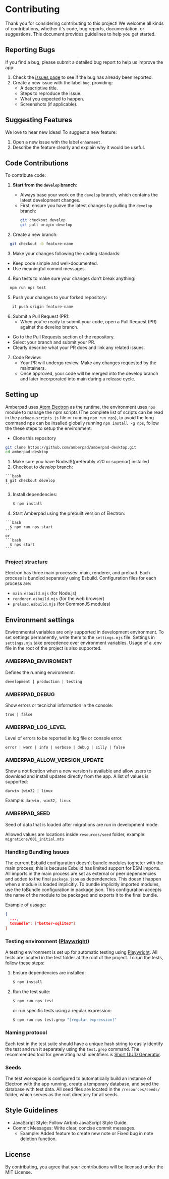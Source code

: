 # Contributing
Thank you for considering contributing to this project! We welcome all kinds of contributions, whether it's code, bug reports, documentation, or suggestions. This document provides guidelines to help you get started.

## Reporting Bugs
If you find a bug, please submit a detailed bug report to help us improve the app:

1. Check the [issues page](https://github.com/amberpad/amberpad-desktop/issues) to see if the bug has already been reported.
2. Create a new issue with the label `bug`, providing:
   - A descriptive title.
   - Steps to reproduce the issue.
   - What you expected to happen.
   - Screenshots (if applicable).

## Suggesting Features
We love to hear new ideas! To suggest a new feature:

1. Open a new issue with the label `enhanment`.
2. Describe the feature clearly and explain why it would be useful.

## Code Contributions
To contribute code:

1. **Start from the `develop` branch**:
   - Always base your work on the `develop` branch, which contains the latest development changes.
   - First, ensure you have the latest changes by pulling the `develop` branch:
     ```bash
     git checkout develop
     git pull origin develop
     ```

2. Create a new branch:
  ```bash
    git checkout -b feature-name
  ```

3. Make your changes following the coding standards:
  - Keep code simple and well-documented.
  - Use meaningful commit messages.

4. Run tests to make sure your changes don’t break anything:
  ```bash
    npm run nps test
  ```

5. Push your changes to your forked repository:
  ```bash
     it push origin feature-name
  ```

6. Submit a Pull Request (PR):
   - When you're ready to submit your code, open a Pull Request (PR) against the develop branch.
  - Go to the Pull Requests section of the repository.
  - Select your branch and submit your PR.
  - Clearly describe what your PR does and link any related issues.

7. Code Review:
   - Your PR will undergo review. Make any changes requested by the maintainers.
   - Once approved, your code will be merged into the develop branch and later incorporated into main during a release cycle.

## Setting up
Amberpad uses [Atom Electron](https://www.electronjs.org/) as the runtime, the environment uses `nps` module to manage the npm scripts (The complete list of scripts can be read in the `package-scripts.js` file or running `npm run nps`), to avoid the long command nps can be insalled globally running `npm install -g nps`, follow the these steps to setup the environment:

  * Clone this repository

  ```bash
  git clone https://github.com/amberpad/amberpad-desktop.git
  cd amberpad-desktop
  ```

  1. Make sure you have NodeJS(preferably v20 or superior) installed
  2. Checkout to _develop_ branch:
  
    ```bash
    $ git checkout develop
    ```
    
  3. Install dependencies:

      ```bash
      $ npm install
      ```
      
  4. Start Amberpad using the prebuilt version of Electron:

    ```bash
      $ npm run nps start
    ```
    or
    ```bash
      $ nps start
    ```

### Project structure
Electron has three main processes: main, renderer, and preload. Each process is bundled separately using Esbuild. Configuration files for each process are:

- `main.esbuild.mjs` (for Node.js)
- `renderer.esbuild.mjs` (for the web browser)
- `preload.esbuild.mjs` (for CommonJS modules)

## Environment settings
Environmental variables are only supported in development environment. To set settings permanently, write them to the `settings.mjs` file. Settings in `settings.mjs` take precedence over environment variables. Usage of a .env file in the root of the project is also supported.

### AMBERPAD_ENVIROMENT
Defines the running enviromennt:

`development | production | testing`

### AMBERPAD_DEBUG
Show errors or tecnichal information in the console:

`true | false`

### AMBERPAD_LOG_LEVEL
Level of errors to be reported in log file or console error.

`error | warn | info | verbose | debug | silly | false`

### AMBERPAD_ALLOW_VERSION_UPDATE
Show a notification when a new version is available and allow users to download and install updates directly from the app. A list of values is supported:

`darwin |win32 | linux`

Example: `darwin, win32, linux`

### AMBERPAD_SEED
Seed of data that is loaded after migrations are run in development mode. 

Allowed values are locations inside `resources/seed` folder, example: `migrations/001_initial.mts`

### Handling Bundling Issues
The current Esbuild configuration doesn't bundle modules togheter with the main process, this is because Esbuild has limited support for ESM imports. All imports in the main process are set as external or peer dependencies and added to the final `package.json` as dependencies. This doesn't happen when a module is loaded implicitly. To bundle implicitly imported modules, use the toBundle configuration in package.json. This configuration accepts the name of the module to be packaged and exports it to the final bundle.

Example of ussage: 

```JSON
{
  ...,
  toBundle": ["better-sqlite3"]
}
```

### Testing environment ([Playwright](https://playwright.dev/))
A testing environment is set up for automatic testing using [Playwright](https://playwright.dev/). All tests are located in the test folder at the root of the project. To run the tests, follow these steps:

1. Ensure dependencies are installed:
    ```bash
    $ npm install
    ```
2. Run the test suite:
    ```bash
    $ npm run nps test
    ```
    or run specific tests using a regular expression:
    
    ```bash
    $ npm run nps test.grep "[regular expression]"
    ```

### Naming protocol

Each test in the test suite should have a unique hash string to easily identify the test and run it separately using the `test.grep` command. The recommended tool for generating hash identifiers is [Short UUID Generator](https://uuidgenerator.dev/short-uuid).

### Seeds
The test workspace is configured to automatically build an instance of Electron with the app running, create a temporary database, and seed the database with test data. All seed files are located in the `/resources/seeds/` folder, which serves as the root directory for all seeds.


## Style Guidelines
- JavaScript Style: Follow Airbnb JavaScript Style Guide.
- Commit Messages: Write clear, concise commit messages.
  - Example: Added feature to create new note or Fixed bug in note deletion function.

## License
By contributing, you agree that your contributions will be licensed under the MIT License.